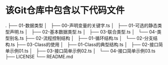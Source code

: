 # 该Git仓库中包含以下代码文件
.
├── 01-数据类型
│   ├── 00-声明变量的关键字.ts
│   ├── 01-可选的静态类型声明.ts
│   ├── 02-基本数据类型.ts
│   ├── 03-联合类型.ts
│   └── 04-类型别名.ts
├── 02-流程控制结构
│   ├── 01-循环结构.ts
│   └── 02-分支结构.ts
├── 03-Class的使用
│   ├── 01-Class的典型结构.ts
│   ├── 02-接口简单示例01.ts
│   ├── 03-接口简单示例02.ts
│   └── 04-接口简单示例03.ts
├── LICENSE
└── README.md

